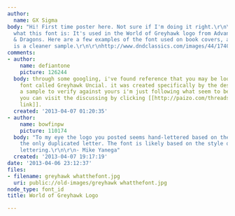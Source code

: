 ```yaml
---
author:
  name: GX Sigma
body: "Hi! First time poster here. Not sure if I'm doing it right.\r\n\r\nI was curious
  what this font is: It's used in the World of Greyhawk logo from Advanced Dungeons
  & Dragons. Here are a few examples of the font used on book covers, and the attachment
  is a cleaner sample.\r\n\r\nhttp://www.dndclassics.com/images/44/17407.jpg\r\nhttp://www.tsrinfo.net/archive/gh/gh-wars.jpg\r\n\r\nThanks!"
comments:
- author:
    name: defiantone
    picture: 126244
  body: through some googling, i've found reference that you may be looking for a
    font called Greyhawk Uncial. it was created specifically by the designer. without
    a sample to verify against yours i'm just following what seem to be logical steps.
    you can visit the discussing by clicking [[http://paizo.com/threads/rzs2gac5?Fonts|this
    link]].
  created: '2013-04-07 01:20:35'
- author:
    name: bowfinpw
    picture: 110174
  body: "To my eye the logo you posted seems hand-lettered based on the R, which is
    the only duplicated letter. The font is likely based on the style of the logo
    lettering.\r\n\r\n- Mike Yanega"
  created: '2013-04-07 19:17:19'
date: '2013-04-06 23:12:37'
files:
- filename: greyhawk whatthefont.jpg
  uri: public://old-images/greyhawk whatthefont.jpg
node_type: font_id
title: World of Greyhawk Logo

---
```

